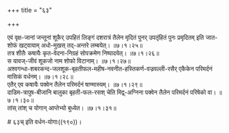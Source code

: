 +++
title = "६३"

+++

एवं वृक्ष-जानां जन्तूनां शूकैर् उपहितं लिङ्गं दशरात्रं तैलेन मृदितं पुनर् उपतृंहितं पुनः प्रमृदितम् इति जात-शोफं खट्वायाम् अधो-मुखस् तद्-अन्तरे लम्बयेत्।   ॥७।१।२५॥  
तत्र शीतैः कषायैः कृत-वेदना-निग्रहं सोपक्रमेण निष्पादयेत्।   ॥७।१।२६॥  
स यावज्-जीवं शूकजो नाम शोफो विटानाम्।   ॥७।१।२७॥  
अश्वगन्धा-शबरकन्द-जलशूक-बृहतीफल-महीष-नवनीत-हस्तिकर्ण-वज्रवल्ली-रसैर् एकैकेन परिमर्दनं मासिकं वर्धनम्।   ॥७।१।२८॥  
एतैर् एव कषायैः पक्वेन तैलेन परिमर्दनं षाण्मास्यम्।   ॥७।१।२९॥  
दाडिम-त्रापुष-बीजानि बालुका बृहती-फल-रसश् चेति मिद्व्-अग्निना पक्वेन तैलेन परिमर्दनं परिषेको वा।   ॥७।१।३०॥  
तांस् तांश् च योगान् आप्तेभ्यो बुध्येत। ॥७।१।३१॥  

\# ६३च् इति वर्धन-योगाः((१९०))।


